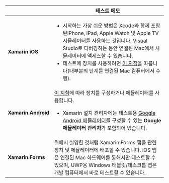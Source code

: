 ||테스트 메모|
|---|---|
|**Xamarin.iOS**|<ul><li>시작하는 가장 쉬운 방법은 Xcode와 함께 포함된iPhone, iPad, Apple Watch 및 Apple TV 시뮬레이터를 사용하는 것입니다. Visual Studio로 디버깅하는 동안 연결된 Mac에서 시뮬레이터에 액세스할 수 있습니다.</li> <li>테스트에 장치를 사용하려면 <a href="~/ios/get-started/installation/device-provisioning/index.md">이 지침</a>을 따릅니다(대부분의 단계를 연결된 Mac 컴퓨터에서 수행).</li></ul>|
|**Xamarin.Android**|<a href="~/android/get-started/installation/set-up-device-for-development.md">이 지침</a>에 따라 장치를 구성하거나 에뮬레이터를 사용합니다. <ul><li>Xamarin 설치 관리자에는 테스트용 <a href="~/android/deploy-test/debugging/android-sdk-emulator/index.md">Google Android 에뮬레이터</a>를 구성할 수 있는 <b>Google 에뮬레이터 관리자</b>가 포함되어 있습니다.</li></ul>|
|**Xamarin.Forms**|위에서 설명한 것처럼 Xamarin.Forms 앱을 관련 장치 및 에뮬레이터에 배포할 수 있습니다. iOS 앱은 연결된 Mac 하드웨어를 통해서만 테스트할 수 있으며, UWP용 Windows 태블릿/데스크톱 앱은 개발 컴퓨터에서 바로 테스트할 수 있습니다.|
